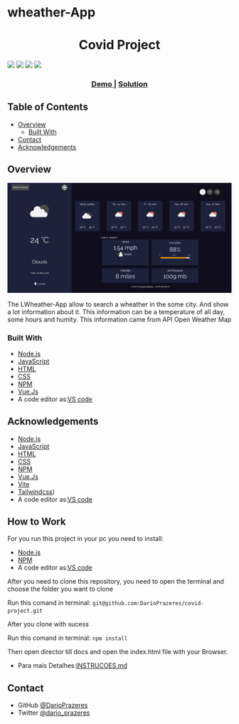 # wheather-App

<!-- Please update value in the {}  -->

<h1 align="center">Covid Project</h1>


<img src='https://img.shields.io/github/issues/DarioPrazeres/covid-project'> <img src='https://img.shields.io/github/forks/DarioPrazeres/covid-project'> <img src='https://img.shields.io/github/stars/DarioPrazeres/covid-project'> <img src='https://img.shields.io/github/license/DarioPrazeres/covid-project'> 



<div align="center">
  <h3>
    <a href="https://darioprazeres.github.io/Wheather-App/">
      Demo
    </a>
    <span> | </span>
    <a href="//github.com/DarioPrazeres/Wheather-App">
      Solution
    </a>
  </h3>
</div>

<!-- TABLE OF CONTENTS -->

## Table of Contents

- [Overview](#overview)
  - [Built With](#built-with)
- [Contact](#contact)
- [Acknowledgements](#acknowledgements)

<!-- OVERVIEW -->

## Overview

![screenshot](https://github.com/DarioPrazeres/Wheather-App/blob/main/src/icon/Banner.png)

<p>The LWheather-App allow to search a wheather in the some city. And show a lot information about it. This information can be a temperature of all day, some hours and humity. This information came from API Open Weather Map</p>


### Built With

<!-- This section should list any major frameworks that you built your project using. Here are a few examples.-->

- [Node.js](https://nodejs.org/) 
- [JavaScript](https://javascript.com/) 
- [HTML](https://html.com/) 
- [CSS](https://html.com/css/)
- [NPM](https://npmjs.com/)
- [Vue.Js]((https://vuejs.org/))
- A code editor as:[VS code](https://code.visualstudio.com/)



## Acknowledgements

<!-- This section should list any articles or add-ons/plugins that helps you to complete the project. This is optional but it will help you in the future. For exmpale -->

- [Node.js](https://nodejs.org/) 
- [JavaScript](https://nodejs.org/) 
- [HTML](https://html.com/) 
- [CSS](https://html.com/css/)
- [NPM](https://npmjs.com/)
- [Vue.Js]((https://vuejs.org/))
- [Vite]((https://vuejs.org/))
- [Tailwindcss]((https://tailwindcss.com/)))
- A code editor as:[VS code](https://code.visualstudio.com/)

## How to Work

<p>For you run this project in your pc you need to install:</p>

- [Node.js](https://nodejs.org/) 
- [NPM](https://npmjs.com/)
- A code editor as:[VS code](https://code.visualstudio.com/)

<p>After you need to clone this repository, you need to open the terminal and choose the folder you want to clone</p>
<p>Run this comand in terminal: <code>git@github.com:DarioPrazeres/covid-project.git</code></p>
<p>After you clone with sucess</p>
<p>Run this comand in terminal: <code>npm install</code></p>
<p>Then open director till docs and open the index.html file with your Browser.</p>

- Para mais Detalhes:[INSTRUCOES.md]([https://code.visualstudio.com/](https://github.com/DarioPrazeres/covid-project/blob/main/INSTRUCOES.md))
## Contact

- GitHub [@DarioPrazeres](https://github.com/DarioPrazeres)
- Twitter [@dario_prazeres](https://twitter.com/dario_prazeres)

 
